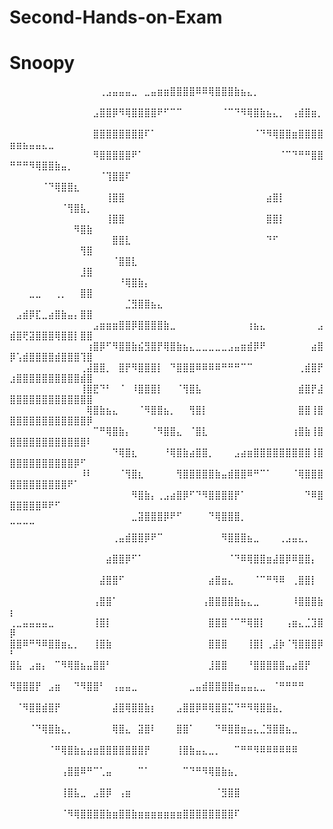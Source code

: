 # Second-Hands-on-Exam

# Snoopy


⠀⠀⠀⠀⠀⠀⠀⠀⠀⠀⠀⠀⠀⠀⢀⣠⣤⣤⣤⣀⠀⣀⣤⣶⣶⣿⣿⣿⣿⠿⠿⢿⣿⣿⣿⣷⣦⣄⡀⠀⠀⠀⠀⠀⠀⠀⠀⠀⠀⠀⠀⠀⠀⠀⠀⠀⠀⠀⠀⠀⠀⠀
⠀⠀⠀⠀⠀⠀⠀⠀⠀⠀⠀⠀⠀⣠⣿⣿⡿⠻⢿⣿⣿⣿⣿⠟⠋⠉⠉⠀⠀⠀⠀⠀⠀⠈⠉⠙⠻⢿⣿⣷⣦⣄⡀⠀⢠⣾⣿⣶⡀⠀⠀⠀⠀⠀⠀⠀⠀⠀⠀⠀⠀⠀
⠀⠀⠀⠀⠀⠀⠀⠀⠀⠀⠀⠀⠀⣿⣿⣿⣿⣿⣿⣿⣿⠏⠁⠀⠀⠀⠀⠀⠀⠀⠀⠀⠀⠀⠀⠀⠀⠀⠈⠙⠻⢿⣿⣿⣶⣿⣿⣿⣿⣶⣶⣦⣤⣤⣄⣀⠀⠀⠀⠀⠀⠀
⠀⠀⠀⠀⠀⠀⠀⠀⠀⠀⠀⠀⠀⠻⣿⣿⣿⣿⣿⠟⠁⠀⠀⠀⠀⠀⠀⠀⠀⠀⠀⠀⠀⠀⠀⠀⠀⠀⠀⠀⠀⠀⠈⠉⠙⠛⠛⣿⣿⠛⠛⠛⠻⢿⣿⣿⣷⣤⡀⠀⠀⠀
⠀⠀⠀⠀⠀⠀⠀⠀⠀⠀⠀⠀⠀⠀⠈⢹⣿⣿⠏⠀⠀⠀⠀⠀⠀⠀⠀⠀⠀⠀⠀⠀⠀⠀⠀⠀⠀⠀⠀⠀⠀⠀⠀⠀⠀⠀⠀⠀⠀⠀⠀⠀⠀⠀⠈⠙⢿⣿⣿⣆⠀⠀
⠀⠀⠀⠀⠀⠀⠀⠀⠀⠀⠀⠀⠀⠀⠀⢸⣿⣿⠀⠀⠀⠀⠀⠀⠀⠀⠀⠀⠀⠀⠀⠀⠀⠀⠀⠀⠀⠀⠀⠀⣴⣿⡇⠀⠀⠀⠀⠀⠀⠀⠀⠀⠀⠀⠀⠀⠀⠈⢻⣿⣧⡀
⠀⠀⠀⠀⠀⠀⠀⠀⠀⠀⠀⠀⠀⠀⠀⢸⣿⣿⠀⠀⠀⠀⠀⠀⠀⠀⠀⠀⠀⠀⠀⠀⠀⠀⠀⠀⠀⠀⠀⠀⣿⣿⡇⠀⠀⠀⠀⠀⠀⠀⠀⠀⠀⠀⠀⠀⠀⠀⠀⠻⣿⣷
⠀⠀⠀⠀⠀⠀⠀⠀⠀⠀⠀⠀⠀⠀⠀⠀⣿⣿⣇⠀⠀⠀⠀⠀⠀⠀⠀⠀⠀⠀⠀⠀⠀⠀⠀⠀⠀⠀⠀⠀⠙⠋⠀⠀⠀⠀⠀⠀⠀⠀⠀⠀⠀⠀⠀⠀⠀⠀⠀⠀⢻⣿
⠀⠀⠀⠀⠀⠀⠀⠀⠀⠀⠀⠀⠀⠀⠀⠀⠈⣿⣿⣇⠀⠀⠀⠀⠀⠀⠀⠀⠀⠀⠀⠀⠀⠀⠀⠀⠀⠀⠀⠀⠀⠀⠀⠀⠀⠀⠀⠀⠀⠀⠀⠀⠀⠀⠀⠀⠀⠀⠀⠀⣸⣿
⠀⠀⠀⠀⠀⠀⠀⠀⠀⠀⠀⠀⠀⠀⠀⠀⠀⠘⢿⣿⣷⡄⠀⠀⠀⠀⠀⠀⠀⠀⠀⠀⠀⠀⠀⠀⠀⠀⠀⠀⠀⠀⠀⠀⠀⠀⠀⠀⠀⠀⠀⠀⣀⣀⠀⠀⢀⡀⠀⠀⣿⣿
⠀⠀⠀⠀⠀⠀⠀⠀⠀⠀⠀⠀⠀⠀⠀⠀⠀⠀⣈⣻⣿⣿⣦⣄⠀⠀⠀⠀⠀⠀⠀⠀⠀⠀⠀⠀⠀⠀⠀⠀⠀⠀⠀⠀⠀⠀⠀⠀⠀⠀⣠⣾⡿⣏⣀⣴⣿⣷⣤⡄⣿⣿
⠀⠀⠀⠀⠀⠀⠀⠀⠀⠀⠀⠀⠀⣠⣶⣶⣶⣿⣿⡿⣿⣿⣿⣿⣷⣀⠀⠀⠀⠀⠀⠀⠀⠀⠀⠀⠀⢰⣦⣄⠀⠀⠀⠀⠀⠀⠀⠀⣠⣾⣿⢟⣽⣿⣿⣿⢿⣿⣿⡇⣿⣿
⠀⠀⠀⠀⠀⠀⠀⠀⠀⠀⠀⠀⢰⣿⡿⠋⠻⣿⣿⣷⣮⣻⣿⡟⢿⣿⣷⣦⣄⣀⣀⣀⣀⣀⣠⣤⣶⣾⡿⠟⠀⠀⠀⠀⠀⠀⠀⣴⣿⡿⢡⣾⣿⣿⣿⣿⣾⣿⣿⣿⢹⣿
⠀⠀⠀⠀⠀⠀⠀⠀⠀⠀⠀⢀⣼⣿⣿⡀⠀⣿⡟⠻⣿⣿⣿⡇⠀⠙⣿⣿⣿⠿⠿⠿⠿⠛⠛⠛⠉⠉⠀⠀⠀⠀⠀⠀⠀⢀⣾⣿⡟⣰⣿⣿⣿⣿⣿⣿⣿⣿⣿⣿⣾⣿
⠀⠀⠀⠀⠀⠀⠀⠀⠀⠀⠀⢸⣿⣟⠙⠃⠀⠈⠀⠸⣿⣿⣿⡇⠀⠀⠈⢻⣿⣧⠀⠀⠀⠀⠀⠀⠀⠀⠀⠀⠀⠀⠀⠀⠀⣾⣿⡟⣼⣿⣿⣿⣿⣿⣿⣿⣿⣿⣿⣿⣿⣿
⠀⠀⠀⠀⠀⠀⠀⠀⠀⠀⠀⠀⢿⣿⣷⣦⣄⠀⠀⠀⠈⠻⣿⣿⣦⡀⠀⠀⢻⣿⡇⠀⠀⠀⠀⠀⠀⠀⠀⠀⠀⠀⠀⠀⠀⣿⣿⢸⣿⣿⣿⣿⣿⣿⣿⣿⣿⣿⣿⣿⣿⡿
⠀⠀⠀⠀⠀⠀⠀⠀⠀⠀⠀⠀⠀⠉⠛⢿⣿⣷⡄⠀⠀⠀⠈⠻⣿⣿⣄⠀⠈⣿⣇⠀⠀⠀⠀⠀⠀⠀⠀⠀⠀⠀⠀⠀⢰⣿⣷⢸⣿⣿⣿⣿⣿⣿⣿⣿⣿⣿⣿⣿⣿⠇
⠀⠀⠀⠀⠀⠀⠀⠀⠀⠀⠀⠀⠀⠀⠀⠀⠙⢿⣿⣆⠀⠀⠀⠀⠘⢿⣿⣷⣴⣿⣿⡀⠀⠀⠀⣠⣴⣶⣿⣿⣿⣿⣿⣿⣿⣿⣿⢸⣿⣿⣿⣿⣿⣿⣿⣿⣿⣿⣿⡿⠋⠀
⠀⠀⠀⠀⠀⠀⠀⠀⠀⠀⠀⠸⠇⠀⠀⠀⠀⠈⢻⣿⣆⠀⠀⠀⠀⠀⢻⣿⣿⣿⣿⣿⣷⣤⣾⣿⣿⠿⠛⠉⠁⠀⠀⠀⠈⢿⣿⣿⣿⣿⣿⣿⣿⣿⣿⣿⣿⣿⠟⠁⠀⠀
⠀⠀⠀⠀⠀⠀⠀⠀⠀⠀⠀⠀⠀⠀⠀⠀⠀⠀⠀⠻⣿⣷⡄⢀⣠⣴⣿⡿⠋⠙⠻⣿⣿⣿⣿⡟⠁⠀⠀⠀⠀⠀⠀⠀⠀⠀⠙⠿⣿⣿⣿⣿⣿⣿⠿⠟⠋⠀⠀⠀⠀⠀
⠀⠀⠀⠀⠀⠀⠀⠀⠀⠀⠀⠀⠀⠀⠀⠀⠀⠀⠀⣀⣽⣿⣿⣿⡿⠟⠋⠀⠀⠀⠀⠙⢿⣿⣿⣿⡀⠀⠀⠀⠀⠀⠀⠀⠀⠀⠀⠀⠀⠉⠉⠉⠉⠀⠀⠀⠀⠀⠀⠀⠀⠀
⠀⠀⠀⠀⠀⠀⠀⠀⠀⠀⠀⠀⠀⠀⠀⠀⢀⣤⣾⣿⣿⡿⠟⠉⠀⠀⠀⠀⠀⠀⠀⠀⠀⠻⣿⣿⣿⣦⣀⠀⠀⠀⢀⣠⣤⣄⡀⠀⠀⠀⠀⠀⠀⠀⠀⠀⠀⠀⠀⠀⠀⠀
⠀⠀⠀⠀⠀⠀⠀⠀⠀⠀⠀⠀⠀⠀⠀⣴⣿⣿⡿⠋⠁⠀⠀⠀⠀⠀⠀⠀⠀⠀⠀⠀⠀⠀⠈⠙⠿⢿⣿⣿⣶⣼⣿⡿⠿⣿⣿⡄⠀⠀⠀⠀⠀⠀⠀⠀⠀⠀⠀⠀⠀⠀
⠀⠀⠀⠀⠀⠀⠀⠀⠀⠀⠀⠀⠀⠀⣼⣿⣿⠋⠀⠀⠀⠀⠀⠀⠀⠀⠀⠀⠀⠀⠀⣴⣿⣶⣄⠀⠀⠀⠈⠉⠛⠻⠿⠀⢀⣿⣿⡇⠀⠀⠀⠀⠀⠀⠀⠀⠀⠀⠀⠀⠀⠀
⠀⠀⠀⠀⠀⠀⠀⠀⠀⠀⠀⠀⠀⢠⣿⣿⠁⠀⠀⠀⠀⠀⠀⠀⠀⠀⠀⠀⠀⠀⢠⣿⣿⣿⣿⣷⣦⣄⣀⠀⠀⠀⠀⠀⠸⣿⣿⣿⣷⡆⠀⠀⠀⠀⠀⠀⠀⠀⠀⠀⠀⠀
⢀⣀⣤⣤⣤⣤⣀⠀⠀⠀⠀⠀⠀⢸⣿⡇⠀⠀⠀⠀⠀⠀⠀⠀⠀⠀⠀⠀⠀⠀⠀⣿⣿⣿⠈⠉⠛⢿⣿⡇⠀⠀⠀⢠⣶⣄⣈⣹⣿⡿⠀⠀⠀⠀⠀⠀⠀⠀⠀⠀⠀⠀
⣿⣿⠿⠛⠻⠿⣿⣿⣶⣄⡀⠀⠀⢸⣿⣷⠀⠀⠀⠀⠀⠀⠀⠀⠀⠀⠀⠀⠀⠀⠀⣿⣿⣿⠀⠀⠀⢸⣿⡇⢀⣼⡷⠈⢻⣿⣿⣿⡿⠃⠀⠀⠀⠀⠀⠀⠀⠀⠀⠀⠀⠀
⣿⣧⠀⣠⣶⡄⠀⠉⠻⢿⣿⣦⣤⣿⣿⠃⠀⠀⠀⠀⠀⠀⠀⠀⠀⠀⠀⠀⠀⠀⠀⣸⣿⣿⠀⠀⠀⠘⣿⣿⣿⣿⣿⣤⣴⣿⡟⠀⠀⠀⠀⠀⠀⠀⠀⠀⠀⠀⠀⠀⠀⠀
⠻⣿⣿⣿⡟⠀⣠⣶⠀⠀⠙⠻⣿⣿⠃⠀⢠⣤⣤⣀⠀⠀⠀⠀⠀⠀⠀⠀⣀⣤⣾⣿⣿⣿⣿⣶⣤⣤⣄⣀⠀⠈⠛⠛⠛⠛⠀⠀⠀⠀⠀⠀⠀⠀⠀⠀⠀⠀⠀⠀⠀⠀
⠀⠈⠻⣿⣿⣾⣿⡟⠀⠀⠀⠀⠀⠀⠀⠀⣼⣿⢿⣿⣿⣷⡆⠀⠀⠀⣠⣿⣿⡿⠿⢿⣿⣿⣍⠙⠛⠻⢿⣿⣿⣦⡀⠀⠀⠀⠀⠀⠀⠀⠀⠀⠀⠀⠀⠀⠀⠀⠀⠀⠀⠀
⠀⠀⠀⠈⠙⢿⣿⣷⣄⡀⠀⠀⠀⠀⠀⠀⢿⣿⣄⠀⣽⣿⠇⠀⠀⠀⣿⣿⠁⠀⠀⠀⠙⠿⣿⣿⣶⣤⣄⣈⣻⣿⣿⣦⣀⠀⠀⠀⠀⠀⠀⠀⠀⠀⠀⠀⠀⠀⠀⠀⠀⠀
⠀⠀⠀⠀⠀⠀⠈⠛⢿⣿⣷⣦⣴⣶⣿⣿⣿⣿⣿⣿⣿⡟⠀⠀⠀⠀⢸⣿⣷⣤⣄⣀⡀⠀⠀⠉⠛⠛⠻⠿⠿⠿⠿⠿⠿⠀⠀⠀⠀⠀⠀⠀⠀⠀⠀⠀⠀⠀⠀⠀⠀⠀
⠀⠀⠀⠀⠀⠀⠀⠀⢠⣿⣿⠿⠛⠉⢁⣤⠀⠀⠀⠀⠉⠁⠀⠀⠀⠀⠀⠉⠙⠛⠻⢿⣿⣷⣦⡀⠀⠀⠀⠀⠀⠀⠀⠀⠀⠀⠀⠀⠀⠀⠀⠀⠀⠀⠀⠀⠀⠀⠀⠀⠀⠀
⠀⠀⠀⠀⠀⠀⠀⠀⢸⣿⣧⣀⠀⣠⣿⡿⠀⢠⣶⠀⠀⠀⠀⠀⠀⠀⠀⠀⠀⠀⠀⠀⠈⣻⣿⣿⠀⠀⠀⠀⠀⠀⠀⠀⠀⠀⠀⠀⠀⠀⠀⠀⠀⠀⠀⠀⠀⠀⠀⠀⠀⠀
⠀⠀⠀⠀⠀⠀⠀⠀⠈⠻⢿⣿⣿⣿⣿⣷⣶⣿⣿⣷⣶⣶⣶⣶⣶⣶⣶⣿⣿⣿⣿⣿⣿⣿⣿⠏⠀⠀⠀⠀⠀⠀⠀⠀⠀⠀⠀⠀⠀⠀⠀⠀⠀⠀⠀⠀⠀⠀⠀⠀⠀⠀
